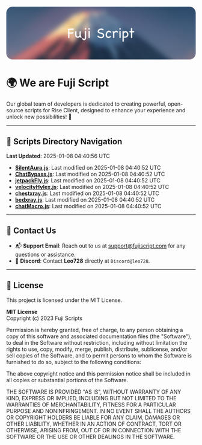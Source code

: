 ![Banner](.github/b.webp)

# 🌍 **We are Fuji Script**

Our global team of developers is dedicated to creating powerful, open-source scripts for Rise Client, designed to enhance your experience and unlock new possibilities! 🌟

---
<!-- SCRIPTS_NAVIGATION_START -->
## 📂 **Scripts Directory Navigation**

**Last Updated**: 2025-01-08 04:40:56 UTC

- **[SilentAura.js](scripts/SilentAura.js)**: Last modified on 2025-01-08 04:40:52 UTC
- **[ChatBypass.js](scripts/ChatBypass.js)**: Last modified on 2025-01-08 04:40:52 UTC
- **[jetpackFly.js](scripts/jetpackFly.js)**: Last modified on 2025-01-08 04:40:52 UTC
- **[velocityHylex.js](scripts/velocityHylex.js)**: Last modified on 2025-01-08 04:40:52 UTC
- **[chestxray.js](scripts/chestxray.js)**: Last modified on 2025-01-08 04:40:52 UTC
- **[bedxray.js](scripts/bedxray.js)**: Last modified on 2025-01-08 04:40:52 UTC
- **[chatMacro.js](scripts/chatMacro.js)**: Last modified on 2025-01-08 04:40:52 UTC

<!-- SCRIPTS_NAVIGATION_END -->

---

## 💬 **Contact Us**  
- 📬 **Support Email**: Reach out to us at [support@fujiscript.com](mailto:support@fujiscript.com) for any questions or assistance.  
- 💬 **Discord**: Contact **Leo728** directly at `Discord@leo728`.

---

## 📜 **License**

This project is licensed under the MIT License.  

**MIT License**  
Copyright (c) 2023 Fuji Scripts  

Permission is hereby granted, free of charge, to any person obtaining a copy of this software and associated documentation files (the "Software"), to deal in the Software without restriction, including without limitation the rights to use, copy, modify, merge, publish, distribute, sublicense, and/or sell copies of the Software, and to permit persons to whom the Software is furnished to do so, subject to the following conditions:  

The above copyright notice and this permission notice shall be included in all copies or substantial portions of the Software.  

THE SOFTWARE IS PROVIDED "AS IS", WITHOUT WARRANTY OF ANY KIND, EXPRESS OR IMPLIED, INCLUDING BUT NOT LIMITED TO THE WARRANTIES OF MERCHANTABILITY, FITNESS FOR A PARTICULAR PURPOSE AND NONINFRINGEMENT. IN NO EVENT SHALL THE AUTHORS OR COPYRIGHT HOLDERS BE LIABLE FOR ANY CLAIM, DAMAGES OR OTHER LIABILITY, WHETHER IN AN ACTION OF CONTRACT, TORT OR OTHERWISE, ARISING FROM, OUT OF OR IN CONNECTION WITH THE SOFTWARE OR THE USE OR OTHER DEALINGS IN THE SOFTWARE.  
